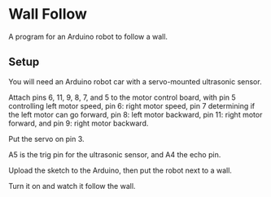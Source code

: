 # Wall Follow

A program for an Arduino robot to follow a wall.

## Setup

You will need an Arduino robot car with a servo-mounted ultrasonic sensor.

Attach pins 6, 11, 9, 8, 7, and 5 to the motor control board,
with pin 5 controlling left motor speed, pin 6: right motor speed,
pin 7 determining if the left motor can go forward, pin 8: left motor backward,
pin 11: right motor forward, and pin 9: right motor backward.

Put the servo on pin 3.

A5 is the trig pin for the ultrasonic sensor, and A4 the echo pin.

Upload the sketch to the Arduino, then put the robot next to a wall.

Turn it on and watch it follow the wall.